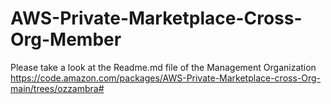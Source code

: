# AWS-Private-Marketplace-Cross-Org-Member

Please take a look at the Readme.md file of the Management Organization
<https://code.amazon.com/packages/AWS-Private-Marketplace-cross-Org-main/trees/ozzambra#>

